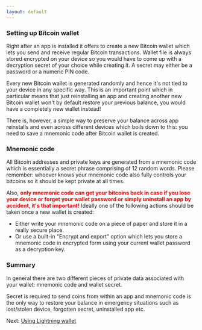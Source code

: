 ```yaml
---
layout: default
---
```


### [](#setting-up-bitcoin-wallet)Setting up Bitcoin wallet

Right after an app is installed it offers to create a new Bitcoin wallet which lets you send and receive regular Bitcoin transactions. Wallet file is always stored encrypted on your device so you would have to come up with a decryption secret of your choice while creating it. A secret may either be a password or a numeric PIN code.

Every new Bitcoin wallet is generated randomly and hence it's not tied to your device in any specific way. This is an important point which in particular means that just reinstalling an app and creating another new Bitcoin wallet won't by default restore your previous balance, you would have a completely new wallet instead!

There is, however, a simple way to preserve your balance across app reinstalls and even across different devices which boils down to this: you need to save a mnemonic code after Bitcoin wallet is created.

### [](#mnemonic-code)Mnemonic code

All Bitcoin addresses and private keys are generated from a mnemonic code which is essentially a secret phrase comprising of 12 random words. Please remember: whoever knows your mnemonic code also fully controls your bitcoins so it should be kept private at all times.

Also, <strong><font color="red">only mnemonic code can get your bitcoins back in case if you lose your device or forget your wallet password or simply uninstall an app by accident, it's that important!</font></strong> Ideally one of the following actions should be taken once a new wallet is created:

- Either write your mnemonic code on a piece of paper and store it in a really secure place.
- Or use a built-in "Encrypt and export" option which lets you store a mnemonic code in encrypted form using your current wallet password as a decryption key.

### [](#summary)Summary

In general there are two different pieces of private data associated with your wallet: mnemonic code and wallet secret. 

Secret is required to send coins from within an app and mnemonic code is the only way to restore your balance in emergency situations such as lost/stolen device, forgotten secret, uninstalled app etc.

Next: [Using Lightning wallet](http://lightning-wallet.com/using-lightning-wallet.html#using-lightning-wallet)
